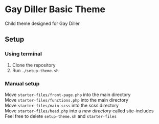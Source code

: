 # Gay Diller Basic Theme
Child theme designed for Gay Diller

## Setup

### Using terminal
1. Clone the repository
2. Run `./setup-theme.sh`

### Manual setup
Move `starter-files/front-page.php` into the main directory  
Move `starter-files/functions.php` into the main directory  
Move `starter-files/main.scss` into the scss directory  
Move `starter-files/head.php` into a *new directory* called site-includes  
Feel free to delete `setup-theme.sh` and `starter-files`
